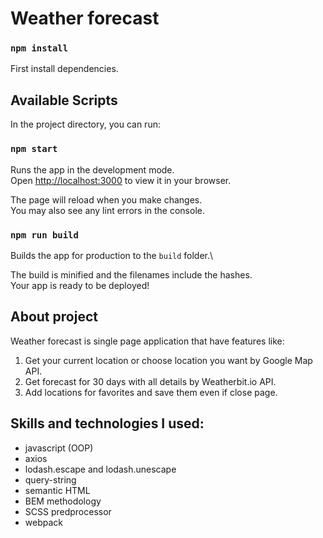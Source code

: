# Weather forecast

### `npm install`

First install dependencies.

## Available Scripts

In the project directory, you can run:

### `npm start`

Runs the app in the development mode.\
Open [http://localhost:3000](http://localhost:3000) to view it in your browser.

The page will reload when you make changes.\
You may also see any lint errors in the console.

### `npm run build`

Builds the app for production to the `build` folder.\

The build is minified and the filenames include the hashes.\
Your app is ready to be deployed!

## About project

Weather forecast is single page application that have features like:
1. Get your current location or choose location you want by Google Map API.
2. Get forecast for 30 days with all details by Weatherbit.io API.
3. Add locations for favorites and save them even if close page.

## Skills and technologies I used:

* javascript (OOP)
* axios
* lodash.escape and lodash.unescape
* query-string
* semantic HTML
* BEM methodology
* SCSS predprocessor
* webpack
